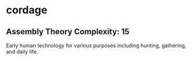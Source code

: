 # cordage

## Assembly Theory Complexity: 15
Early human technology for various purposes including hunting, gathering, and daily life.

